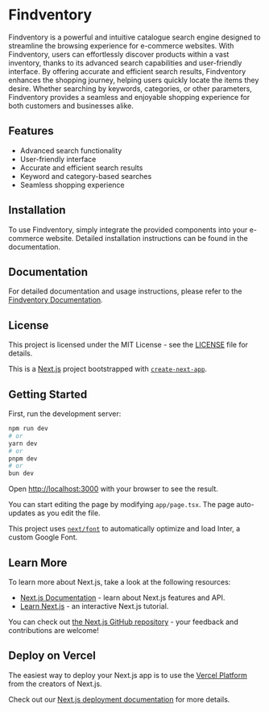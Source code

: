 # Findventory

Findventory is a powerful and intuitive catalogue search engine designed to streamline the browsing experience for e-commerce websites. With Findventory, users can effortlessly discover products within a vast inventory, thanks to its advanced search capabilities and user-friendly interface. By offering accurate and efficient search results, Findventory enhances the shopping journey, helping users quickly locate the items they desire. Whether searching by keywords, categories, or other parameters, Findventory provides a seamless and enjoyable shopping experience for both customers and businesses alike.

## Features

- Advanced search functionality
- User-friendly interface
- Accurate and efficient search results
- Keyword and category-based searches
- Seamless shopping experience

## Installation

To use Findventory, simply integrate the provided components into your e-commerce website. Detailed installation instructions can be found in the documentation.

## Documentation

For detailed documentation and usage instructions, please refer to the [Findventory Documentation](https://findventory-docs.com).

## License

This project is licensed under the MIT License - see the [LICENSE](LICENSE) file for details.

This is a [Next.js](https://nextjs.org/) project bootstrapped with [`create-next-app`](https://github.com/vercel/next.js/tree/canary/packages/create-next-app).

## Getting Started

First, run the development server:

```bash
npm run dev
# or
yarn dev
# or
pnpm dev
# or
bun dev
```

Open [http://localhost:3000](http://localhost:3000) with your browser to see the result.

You can start editing the page by modifying `app/page.tsx`. The page auto-updates as you edit the file.

This project uses [`next/font`](https://nextjs.org/docs/basic-features/font-optimization) to automatically optimize and load Inter, a custom Google Font.

## Learn More

To learn more about Next.js, take a look at the following resources:

- [Next.js Documentation](https://nextjs.org/docs) - learn about Next.js features and API.
- [Learn Next.js](https://nextjs.org/learn) - an interactive Next.js tutorial.

You can check out [the Next.js GitHub repository](https://github.com/vercel/next.js/) - your feedback and contributions are welcome!

## Deploy on Vercel

The easiest way to deploy your Next.js app is to use the [Vercel Platform](https://vercel.com/new?utm_medium=default-template&filter=next.js&utm_source=create-next-app&utm_campaign=create-next-app-readme) from the creators of Next.js.

Check out our [Next.js deployment documentation](https://nextjs.org/docs/deployment) for more details.
